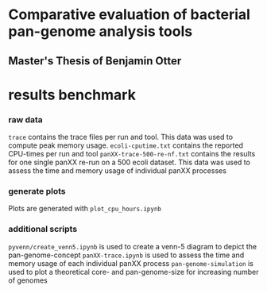 # Comparative evaluation of bacterial pan-genome analysis tools
## Master's Thesis of Benjamin Otter

# results benchmark
### raw data
`trace` contains the trace files per run and tool. This data was used to compute peak memory usage.
`ecoli-cputime.txt` contains the reported CPU-times per run and tool
`panXX-trace-500-re-nf.txt` contains the results for one single panXX re-run on a 500 ecoli dataset. This data was used to assess the time and memory usage of individual panXX processes

### generate plots
Plots are generated with `plot_cpu_hours.ipynb`

### additional scripts
`pyvenn/create_venn5.ipynb` is used to create a venn-5 diagram to depict the pan-genome-concept
`panXX-trace.ipynb` is used to assess the time and memory usage of each individual panXX process
`pan-genome-simulation` is used to plot a theoretical core- and pan-genome-size for increasing number of genomes 
